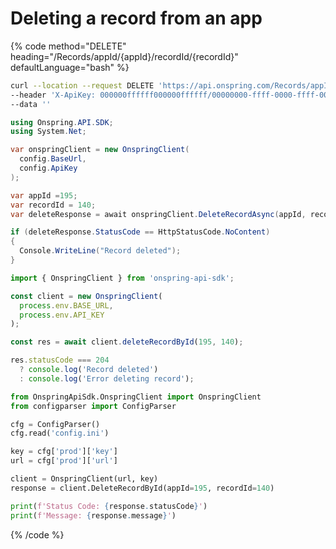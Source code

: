 # Deleting a record from an app

{% code method="DELETE" heading="/Records/appId/{appId}/recordId/{recordId}" defaultLanguage="bash" %}

```bash
curl --location --request DELETE 'https://api.onspring.com/Records/appId/195/recordId/140' \
--header 'X-ApiKey: 000000ffffff000000ffffff/00000000-ffff-0000-ffff-000000000000' \
--data ''
```

```csharp
using Onspring.API.SDK;
using System.Net;

var onspringClient = new OnspringClient(
  config.BaseUrl,
  config.ApiKey
);

var appId =195;
var recordId = 140;
var deleteResponse = await onspringClient.DeleteRecordAsync(appId, recordId);

if (deleteResponse.StatusCode == HttpStatusCode.NoContent)
{
  Console.WriteLine("Record deleted");
}
```

```javascript
import { OnspringClient } from 'onspring-api-sdk';

const client = new OnspringClient(
  process.env.BASE_URL,
  process.env.API_KEY
);

const res = await client.deleteRecordById(195, 140);

res.statusCode === 204
  ? console.log('Record deleted')
  : console.log('Error deleting record');
```

```python
from OnspringApiSdk.OnspringClient import OnspringClient
from configparser import ConfigParser

cfg = ConfigParser()
cfg.read('config.ini')

key = cfg['prod']['key']
url = cfg['prod']['url']

client = OnspringClient(url, key)
response = client.DeleteRecordById(appId=195, recordId=140)

print(f'Status Code: {response.statusCode}')
print(f'Message: {response.message}')
```

{% /code %}
